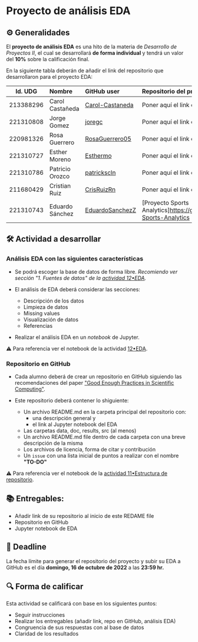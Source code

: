 # Proyecto de análisis EDA

## ⚙️ Generalidades
El **proyecto de análisis EDA** es una hito de la materia de _Desarrollo de Proyectos II_, el cual se desarrollará **de forma individual** y tendrá un valor del **10%** sobre la calificación final.

En la siguiente tabla deberán de añadir el link del repositorio que desarrollaron para el proyecto EDA:

| Id. UDG  | Nombre         | GitHub user                                           | Repositorio del proy. EDA        |
|:--------:|:---------------|:------------------------------------------------------|:---------------------------------|
|213388296 |Carol Castañeda | [Carol-Castaneda](https://github.com/Carol-Castaneda) |Poner aquí el link del repositorio|
|221310808 |Jorge Gomez     | [joregc](https://github.com/joregc)                   |Poner aquí el link del repositorio|
|220981326 |Rosa Guerrero   | [RosaGuerrero05](https://github.com/RosaGuerrero05)   |Poner aquí el link del repositorio|
|221310727 |Esther Moreno   | [Esthermo](https://github.com/Esthermo)               |Poner aquí el link del repositorio|
|221310786 |Patricio Orozco | [patrickscln](https://github.com/patrickscln)         |Poner aquí el link del repositorio|
|211680429 |Cristian Ruiz   | [CrisRuizRn](https://github.com/CrisRuizRn)           |Poner aquí el link del repositorio|
|221310743 |Eduardo Sánchez | [EduardoSanchezZ](https://github.com/EduardoSanchezZ) |[Proyecto Sports Analytics]https://github.com/EduardoSanchezZ/Proyecto-Sports-Analytics|

## 🛠 Actividad a desarrollar

### Análisis EDA con las siguientes características
  - Se podrá escoger la base de datos de forma libre. _Recomiendo ver sección "1. Fuentes de datos" de la [actividad 12•EDA](https://github.com/vcuspinera/UDG_MCD_Project_Dev_II/blob/main/actividades/12_EDA.ipynb)._

  - El análisis de EDA deberá considerar las secciones:
    - Descripción de los datos
    - Limpieza de datos
    - Missing values
    - Visualización de datos
    - Referencias

  - Realizar el análisis EDA en un *notebook* de Jupyter.

⚠️ Para referencia ver el notebook de la actividad [12•EDA](https://github.com/vcuspinera/UDG_MCD_Project_Dev_II/blob/main/actividades/12_EDA.ipynb).

### Repositorio en GitHub
  - Cada alumno deberá de crear un repositorio en GitHub siguiendo las recomendaciones del paper ["Good Enough Practices in Scientific Computing"](https://github.com/vcuspinera/UDG_MCD_Project_Dev_II/tree/main/actividades/material/Papers).
  
  - Este repositorio deberá contener lo shiguiente:
    - Un archivo README.md en la carpeta principal del repositorio con:
      - una descripción general y
      - el link al Jupyter notebook del EDA
    - Las carpetas data, doc, results, src (al menos)
    - Un archivo README.md file dentro de cada carpeta con una breve descripción de la misma
    - Los archivos de licencia, forma de citar y contribución
    - Un `issue` con una lista inicial de puntos a realizar con el nombre **"TO-DO"**

⚠️ Para referencia ver el notebook de la [actividad 11•Estructura de repositorio](https://github.com/vcuspinera/UDG_MCD_Project_Dev_II/blob/main/actividades/11_Repo_structure.md).

## 📚 Entregables:

- Añadir link de su repositorio al inicio de este REDAME file
- Repositorio en GitHub
- Jupyter notebook de EDA


## 📅 Deadline
La fecha límite para generar el repositorio del proyecto y subir su EDA a GitHub es el día **domingo, 16 de octubre de 2022** a las **23:59 hr.**  


## 🔍 Forma de calificar
Esta actividad se calificará con base en los siguientes puntos:

- Seguir instrucciones
- Realizar los entregables (añadir link, repo en GitHub, análisis EDA)
- Congruencia de sus respuestas con al base de datos
- Claridad de los resultados
